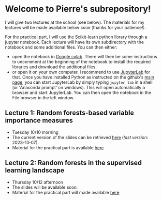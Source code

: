 # Welcome to Pierre's subrepository!

I will give two lectures at the school (see below). The materials for my lectures will be made available below soon (thanks for your patience!).

For the practical part, I will use the [Scikit-learn](https://scikit-learn.org/stable/) python library through a jupyter notebook. Each lecture will have its own subdirectory with the notebook and some additional files. You can then either:
* open the notebook in [Google colab](https://colab.research.google.com/). There will then be some instructions to uncomment at the beginning of the notebook to install the required libraries and download the additional files.
* or open it on your own computer. I recommend to use [JupyterLab](https://jupyterlab.readthedocs.io/en/stable/index.html) for that. Once you have installed Python as instructed on the github's [main page](../README.md), you can start JupyterLab by simply typing `jupyter lab` in a shell (or 'Anaconda prompt' on windows). This will open automatically a browser and start JupyterLab. You can then open the notebook in the File browser in the left window.

## Lecture 1: Random forests-based variable importance measures

* Tuesday 10/10 morning
* The current version of the slides can be retrieved [here](https://dox.uliege.be/index.php/s/vKLy8KnUBpSxuyU) (*last version*: 2023-10-07).
* Material for the practical part is available [here](vimp)

## Lecture 2: Random forests in the supervised learning landscape

* Thursday 10/12 afternoon
* The slides will be available soon.
* Material for the practical part will made available [here](sl)
